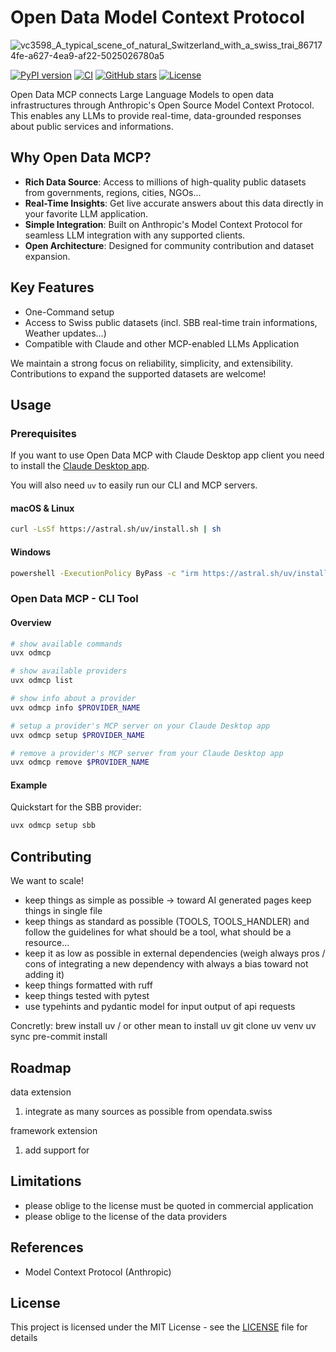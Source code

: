 # Open Data Model Context Protocol

![vc3598_A_typical_scene_of_natural_Switzerland_with_a_swiss_trai_867174fe-a627-4ea9-af22-5025026780a5](https://github.com/user-attachments/assets/7f105fa3-1db4-411b-aee4-448e268fc0a6)

[![PyPI version](https://badge.fury.io/py/odmcp.svg)](https://badge.fury.io/py/odmcp)
[![CI](https://github.com/grll/OpenDataMCP/actions/workflows/ci.yml/badge.svg)](https://github.com/grll/OpenDataMCP/actions/workflows/ci.yml)
[![GitHub stars](https://img.shields.io/github/stars/grll/OpenDataMCP.svg)](https://github.com/grll/OpenDataMCP/stargazers)
[![License](https://img.shields.io/github/license/grll/OpenDataMCP.svg)](https://github.com/grll/OpenDataMCP/blob/main/LICENSE)

<!--
[![Downloads](https://pepy.tech/badge/odmcp)](https://pepy.tech/project/odmcp)
-->

Open Data MCP connects Large Language Models to open data infrastructures through Anthropic's Open Source Model Context Protocol. This enables any LLMs to provide real-time, data-grounded responses about public services and informations.

## Why Open Data MCP?

- **Rich Data Source**: Access to millions of high-quality public datasets from governments, regions, cities, NGOs...
- **Real-Time Insights**: Get live accurate answers about this data directly in your favorite LLM application.
- **Simple Integration**: Built on Anthropic's Model Context Protocol for seamless LLM integration with any supported clients.
- **Open Architecture**: Designed for community contribution and dataset expansion.

## Key Features

- One-Command setup
- Access to Swiss public datasets (incl. SBB real-time train informations, Weather updates...)
- Compatible with Claude and other MCP-enabled LLMs Application

We maintain a strong focus on reliability, simplicity, and extensibility. Contributions to expand the supported datasets are welcome!

## Usage

### Prerequisites

If you want to use Open Data MCP with Claude Desktop app client you need to install the [Claude Desktop app](https://claude.ai/download).

You will also need `uv` to easily run our CLI and MCP servers.

#### macOS & Linux

```bash
curl -LsSf https://astral.sh/uv/install.sh | sh
```

#### Windows

```bash
powershell -ExecutionPolicy ByPass -c "irm https://astral.sh/uv/install.ps1 | iex"
```

### Open Data MCP - CLI Tool

#### Overview

```bash
# show available commands
uvx odmcp 

# show available providers
uvx odmcp list

# show info about a provider
uvx odmcp info $PROVIDER_NAME

# setup a provider's MCP server on your Claude Desktop app
uvx odmcp setup $PROVIDER_NAME

# remove a provider's MCP server from your Claude Desktop app
uvx odmcp remove $PROVIDER_NAME
```

#### Example

Quickstart for the SBB provider:

```bash
uvx odmcp setup sbb
```

## Contributing

We want to scale!

* keep things as simple as possible -> toward AI generated pages keep things in single file
* keep things as standard as possible (TOOLS, TOOLS_HANDLER) and follow the guidelines for what should be a tool, what should be a resource...
* keep it as low as possible in external dependencies (weigh always pros / cons of integrating a new dependency with always a bias toward not adding it)
* keep things formatted with ruff
* keep things tested with pytest
* use typehints and pydantic model for input output of api requests

Concretly:
brew install uv / or other mean to install uv
git clone
uv venv
uv sync
pre-commit install
## Roadmap

data extension
1. integrate as many sources as possible from opendata.swiss

framework extension
1. add support for 

## Limitations
* please oblige to the license must be quoted in commercial application
* please oblige to the license of the data providers

## References
* Model Context Protocol (Anthropic)

## License

This project is licensed under the MIT License - see the [LICENSE](LICENSE) file for details
